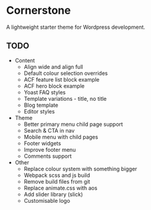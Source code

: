 # Cornerstone

A lightweight starter theme for Wordpress development.


## TODO

- Content
    - Align wide and align full
    - Default colour selection overrides
    - ACF feature list block example
    - ACF hero block example
    - Yoast FAQ styles
    - Template variations - title, no title
    - Blog template
    - Editor styles
- Theme
    - Better primary menu child page support
    - Search & CTA in nav
    - Mobile menu with child pages
    - Footer widgets
    - Improve footer menu
    - Comments support
- Other
    - Replace colour system with something bigger
    - Webpack scss and js build
    - Remove build files from git
    - Replace animate.css with aos
    - Add slider library (slick)
    - Customisable logo
